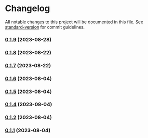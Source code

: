 # Changelog

All notable changes to this project will be documented in this file. See [standard-version](https://github.com/conventional-changelog/standard-version) for commit guidelines.

### [0.1.9](https://github.com/localazy/languages/compare/v0.1.8...v0.1.9) (2023-08-28)

### [0.1.8](https://github.com/localazy/languages/compare/v0.1.7...v0.1.8) (2023-08-22)

### [0.1.7](https://github.com/localazy/languages/compare/v0.1.6...v0.1.7) (2023-08-22)

### [0.1.6](https://github.com/localazy/languages/compare/v0.1.5...v0.1.6) (2023-08-04)

### [0.1.5](https://github.com/localazy/languages/compare/v0.1.4...v0.1.5) (2023-08-04)

### [0.1.4](https://github.com/localazy/languages/compare/v0.1.3...v0.1.4) (2023-08-04)

### [0.1.2](https://github.com/localazy/languages/compare/v0.1.1...v0.1.2) (2023-08-04)

### [0.1.1](https://github.com/localazy/languages/compare/v0.1.0...v0.1.1) (2023-08-04)
